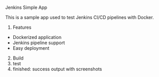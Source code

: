 Jenkins Simple App

This is a sample app used to test Jenkins CI/CD pipelines with Docker.

1. Features

- Dockerized application
- Jenkins pipeline support
- Easy deployment

2. Build
3. test
4. finished: success output with screenshots



